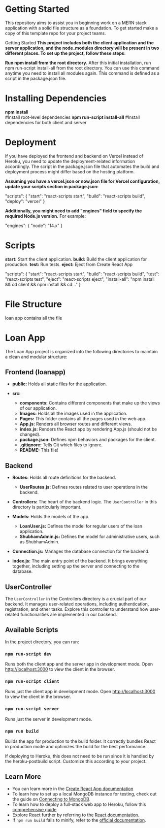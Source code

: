 # Getting Started
This repository aims to assist you in beginning work on a MERN stack application with a solid file structure as a foundation. To get started make a copy of this template repo for your project teams.


Getting Started
**This project includes both the client application and the server application, and the node_modules directory will be present in two different places. To set up the project, follow these steps:**

**Run npm install from the root directory.**
After this initial installation, run npm run-script install-all from the root directory. You can use this command anytime you need to install all modules again. This command is defined as a script in the package.json file.

# Installing Dependencies

**npm install**       
#Install root-level dependencies
**npm run-script install-all** 
#Install dependencies for both client and server

# Deployment
If you have deployed the frontend and backend on Vercel instead of Heroku, you need to update the deployment-related information accordingly. The script in the package.json file that automates the build and deployment process might differ based on the hosting platform.

**Assuming you have a vercel.json or now.json file for Vercel configuration, update your scripts section in package.json:**

"scripts": {
  "start": "react-scripts start",
  "build": "react-scripts build",
  "deploy": "vercel"
}

**Additionally, you might need to add "engines" field to specify the required Node.js version.**
 For example:

"engines": {
  "node": "14.x"
}
# Scripts
**start:** Start the client application.
**build:** Build the client application for production.
**test:** Run tests.
**eject:** Eject from Create React App

"scripts": {
  "start": "react-scripts start",
  "build": "react-scripts build",
  "test": "react-scripts test",
  "eject": "react-scripts eject",
  "install-all": "npm install && cd client && npm install && cd .."
}

# File Structure
 loan app contains all the file
# Loan App

The Loan App project is organized into the following directories to maintain a clean and modular structure:

## Frontend (loanapp)

- **public:** Holds all static files for the application.

- **src:**
  - **components:** Contains different components that make up the views of our application.
  - **Images:** Holds all the images used in the application.
  - **Pages:** This folder contains all the pages used in the web app.
  - **App.js:** Renders all browser routes and different views.
  - **index.js:** Renders the React app by rendering App.js (should not be changed).
  - **package.json:** Defines npm behaviors and packages for the client.
  - **.gitignore:** Tells Git which files to ignore.
  - **README:** This file!

## Backend

- **Routes:** Holds all route definitions for the backend.

  - **UserRoutes.js:** Defines routes related to user operations in the backend.


- **Controllers:** The heart of the backend logic. The `UserController` in this directory is particularly important.

- **Models:** Holds the models of the app.

  - **LoanUser.js:** Defines the model for regular users of the loan application.
  - **ShubhamAdmin.js:** Defines the model for administrative users, such as ShubhamAdmin.

- **Connection.js:** Manages the database connection for the backend.

- **index.js:** The main entry point of the backend. It brings everything together, including setting up the server and connecting to the database.


## UserController

The `UserController` in the Controllers directory is a crucial part of our backend. It manages user-related operations, including authentication, registration, and other tasks. Explore this controller to understand how user-related functionalities are implemented in our backend.



## Available Scripts

In the project directory, you can run:

### `npm run-script dev`

Runs both the client app and the server app in development mode.
Open [http://localhost:3000](http://localhost:3000) to view the client in the browser.

### `npm run-script client`

Runs just the client app in development mode.
Open [http://localhost:3000](http://localhost:3000) to view the client in the browser.

### `npm run-script server`

Runs just the server in development mode.

### `npm run build`

Builds the app for production to the build folder.
It correctly bundles React in production mode and optimizes the build for the best performance.

If deploying to Heroku, this does not need to be run since it is handled by the heroku-postbuild script. Customize this according to your project.


## Learn More

- You can learn more in the [Create React App documentation](https://create-react-app.dev/docs/getting-started/)
- To learn how to set up a local MongoDB instance for testing, check out the guide on [Connecting to MongoDB](https://www.mongodb.com/blog/post/quick-start-nodejs-mongodb--how-to-get-connected-to-your-database).
- To learn how to deploy a full-stack web app to Heroku, follow this [comprehensive guide](https://dev.to/smithmanny/how-to-deploy-a-full-stack-mern-app-with-heroku-netlify-ncd).
- Explore React further by referring to the [React documentation](https://reactjs.org/).
- If `npm run build` fails to minify, refer to the [official documentation](https://create-react-app.dev/docs/troubleshooting#npm-run-build-fails-to-minify).
